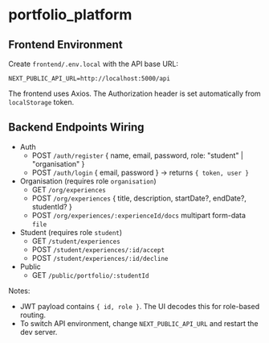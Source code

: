 # portfolio_platform

## Frontend Environment

Create `frontend/.env.local` with the API base URL:

```
NEXT_PUBLIC_API_URL=http://localhost:5000/api
```

The frontend uses Axios. The Authorization header is set automatically from `localStorage` token.

## Backend Endpoints Wiring

- Auth
  - POST `/auth/register` { name, email, password, role: "student" | "organisation" }
  - POST `/auth/login` { email, password } → returns `{ token, user }`
- Organisation (requires role `organisation`)
  - GET `/org/experiences`
  - POST `/org/experiences` { title, description, startDate?, endDate?, studentId? }
  - POST `/org/experiences/:experienceId/docs` multipart form-data `file`
- Student (requires role `student`)
  - GET `/student/experiences`
  - POST `/student/experiences/:id/accept`
  - POST `/student/experiences/:id/decline`
- Public
  - GET `/public/portfolio/:studentId`

Notes:
- JWT payload contains `{ id, role }`. The UI decodes this for role-based routing.
- To switch API environment, change `NEXT_PUBLIC_API_URL` and restart the dev server.
